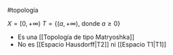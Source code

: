 #topología 

$X = [0, +\infty)$
$T = \{(a, +\infty) \text{, donde } a \geq 0\}$

- Es una [[Topología de tipo Matryoshka]]
- No es [[Espacio Hausdorff|T2]] ni [[Espacio T1|T1]]